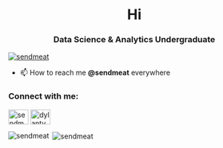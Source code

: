 <h1 align="center">Hi</h1>
<h3 align="center">Data Science & Analytics Undergraduate</h3>

<p align="left"> <a href="https://twitter.com/sendmeat" target="blank"><img src="https://img.shields.io/twitter/follow/sendmeat?logo=twitter&style=for-the-badge" alt="sendmeat" /></a> </p>

- 📫 How to reach me **@sendmeat** everywhere

<h3 align="left">Connect with me:</h3>
<p align="left">
<a href="https://twitter.com/sendmeat" target="blank"><img align="center" src="https://raw.githubusercontent.com/rahuldkjain/github-profile-readme-generator/master/src/images/icons/Social/twitter.svg" alt="sendmeat" height="30" width="40" /></a>
<a href="https://linkedin.com/in/dylantyh" target="blank"><img align="center" src="https://raw.githubusercontent.com/rahuldkjain/github-profile-readme-generator/master/src/images/icons/Social/linked-in-alt.svg" alt="dylantyh" height="30" width="40" /></a>
</p>

<p><img align="left" src="https://github-readme-stats.vercel.app/api/top-langs?username=sendmeat&show_icons=true&locale=en&layout=compact" alt="sendmeat" /></p>

<p>&nbsp;<img align="center" src="https://github-readme-stats.vercel.app/api?username=sendmeat&show_icons=true&locale=en" alt="sendmeat" /></p>
